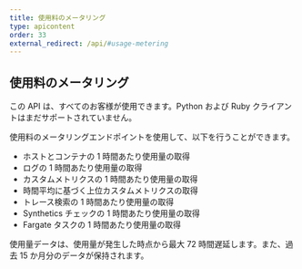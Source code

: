 ```yaml
---
title: 使用料のメータリング
type: apicontent
order: 33
external_redirect: /api/#usage-metering
---
```


## 使用料のメータリング

この API は、すべてのお客様が使用できます。Python および Ruby クライアントはまだサポートされていません。

使用料のメータリングエンドポイントを使用して、以下を行うことができます。

* ホストとコンテナの 1 時間あたり使用量の取得
* ログの 1 時間あたり使用量の取得
* カスタムメトリクスの 1 時間あたり使用量の取得
* 時間平均に基づく上位カスタムメトリクスの取得
* トレース検索の 1 時間あたり使用量の取得
* Synthetics チェックの 1 時間あたり使用量の取得
* Fargate タスクの 1 時間あたり使用量の取得


使用量データは、使用量が発生した時点から最大 72 時間遅延します。また、過去 15 か月分のデータが保持されます。
